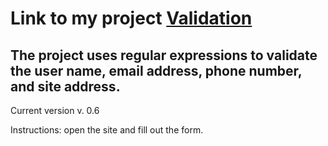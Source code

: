 # Link to my project [Validation](https://maximkin-alek.github.io/maximkin-alek.github.io-form/)

## The project uses regular expressions to validate the user name, email address, phone number, and site address.
Сurrent version v. 0.6

Instructions: open the site and fill out the form. 